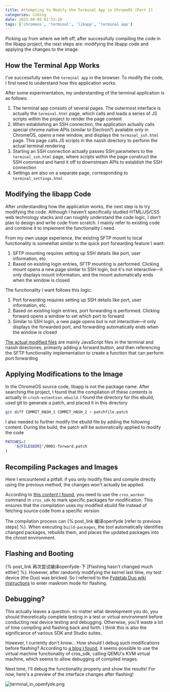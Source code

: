 ```yaml
---
title: Attempting to Modify the Terminal App in ChromeOS (Part 2)
categories: Coding
date: 2025-09-05 01:53:10
tags: ['chromeos', 'terminal', 'libapp', 'terminal app']
---
```


Picking up from where we left off, after successfully compiling the code in the libapp project, the next steps are: modifying the libapp code and applying the changes to the image.
<!-- more -->

## How the Terminal App Works
I've successfully seen the `terminal app` in the browser. To modify the code, I first need to understand how this application works.

After some experimentation, my understanding of the terminal application is as follows:

1. The terminal app consists of several pages. The outermost interface is actually the `terminal.html` page, which calls and loads a series of JS scripts within the project to render the page content
2. When establishing an SSH connection, the application actually calls special chrome native APIs (similar to Electron?) available only in ChromeOS, opens a new window, and displays the `terminal_ssh.html` page. This page calls JS scripts in the nassh directory to perform the actual terminal rendering
3. Starting an SSH connection actually passes SSH parameters to the `terminal_ssh.html` page, where scripts within the page construct the SSH command and hand it off to downstream APIs to establish the SSH connection
4. Settings are also on a separate page, corresponding to `terminal_settings.html`

## Modifying the libapp Code
After understanding how the application works, the next step is to try modifying the code. Although I haven't specifically studied HTML/JS/CSS web technology stacks and can roughly understand the code logic, I don't plan to design and write code from scratch. I mainly refer to existing code and combine it to implement the functionality I need.

From my own usage experience, the existing SFTP mount to local functionality is somewhat similar to the quick port forwarding feature I want:

1. SFTP mounting requires setting up SSH details like port, user information, etc.
2. Based on existing login entries, SFTP mounting is performed. Clicking mount opens a new page similar to SSH login, but it's not interactive—it only displays mount information, and the mount automatically ends when the window is closed

The functionality I want follows this logic:
1. Port forwarding requires setting up SSH details like port, user information, etc.
2. Based on existing login entries, port forwarding is performed. Clicking forward opens a window to set which port to forward
3. Similar to SSH login, a new page opens but is not interactive—it only displays the forwarded port, and forwarding automatically ends when the window is closed

[The actual modified files](https://github.com/SilenWang/libapps/tree/feat/add-port-forward-button) are mainly JavaScript files in the terminal and nassh directories, primarily adding a forward button, and then referencing the SFTP functionality implementation to create a function that can perform port forwarding

## Applying Modifications to the Image
In the ChromeOS source code, libapp is not the package name. After searching the project, I found that the compilation of these contents is actually in `crosh-extention.ebuild`. I found the directory for this ebuild, used git to generate a patch, and placed it in this directory

```bash
git diff COMMIT_HASH_1 COMMIT_HASH_2 > patchfile.patch
```

I also needed to further modify the ebuild file by adding the following content. During the build, the patch will be automatically applied to modify the code

```ebuild
PATCHES=(
    "${FILESDIR}"/0001-forward.patch
)
```

## Recompiling Packages and Images

Here I encountered a pitfall: if you only modify files and compile directly using the previous method, the changes won't actually be applied.

According to [this content I found](https://www.jianshu.com/p/6d8523b1f771), you need to use the `cros_workon` command in `cros_sdk` to mark specific packages for modification. This ensures that the compilation uses my modified ebuild file instead of fetching source code from a specific version.

The compilation process can {% post_link 编译openfyde [refer to previous steps] %}. When executing `build-packages`, the tool automatically identifies changed packages, rebuilds them, and places the updated packages into the chroot environment.

## Flashing and Booting

{% post_link 再次尝试编译openfyde-下 [Flashing hasn't changed much either] %}. However, after randomly modifying the kernel last time, my test device (the Duo) was bricked. So I referred to the [Fydetab Duo wiki instructions](https://wiki.fydetabduo.com/unbrick_the_fydetab_duo) to enter maskrom mode for flashing.

## Debugging?

This actually leaves a question: no matter what development you do, you should theoretically complete testing in a test or virtual environment before conducting real device testing and debugging. Otherwise, you'll waste a lot of time compiling and flashing back and forth. I think this is also the significance of various SDK and Studio suites.

However, I currently don't know... How should I debug such modifications before flashing? According to [a blog I found](https://www.owalle.com/2020/06/03/crosvm-chromevm/), it seems possible to use the virtual machine functionality of cros_sdk, calling QEMU's KVM virtual machine, which seems to allow debugging of compiled images.

Next time, I'll debug the functionality properly and show the results! For now, here's a preview of the interface changes after flashing!

![terminal_in_openfyde.png](https://raw.githubusercontent.com/SilenWang/Gallary/master/2025/09/upgit_20250907_1757177833.png)
